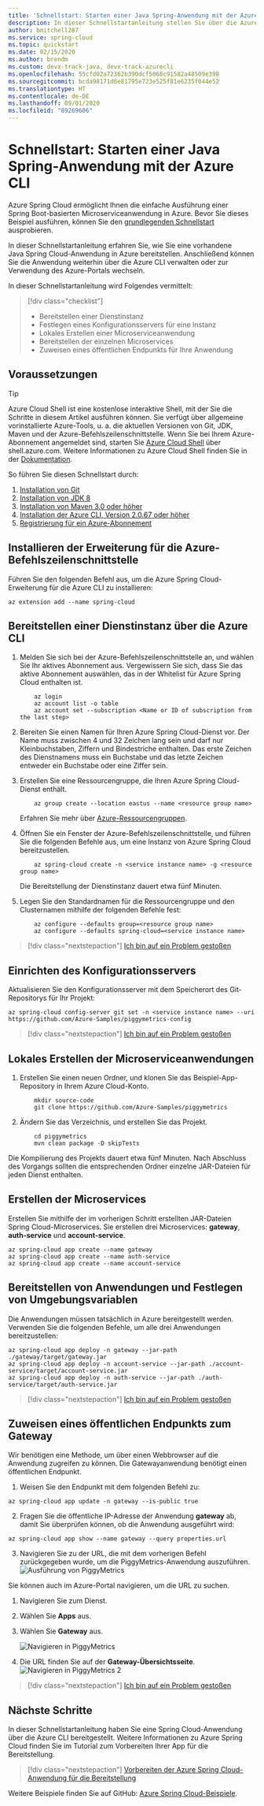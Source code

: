 ```yaml
---
title: 'Schnellstart: Starten einer Java Spring-Anwendung mit der Azure CLI'
description: In dieser Schnellstartanleitung stellen Sie über die Azure CLI eine Beispielanwendung in Azure Spring Cloud bereit.
author: bmitchell287
ms.service: spring-cloud
ms.topic: quickstart
ms.date: 02/15/2020
ms.author: brendm
ms.custom: devx-track-java, devx-track-azurecli
ms.openlocfilehash: 55cfd02a72362b390dcf5068c91582a48509e398
ms.sourcegitcommit: bcda98171d6e81795e723e525f81e6235f044e52
ms.translationtype: HT
ms.contentlocale: de-DE
ms.lasthandoff: 09/01/2020
ms.locfileid: "89269606"
---
```

# <a name="quickstart-launch-a-java-spring-application-using-the-azure-cli"></a>Schnellstart: Starten einer Java Spring-Anwendung mit der Azure CLI

Azure Spring Cloud ermöglicht Ihnen die einfache Ausführung einer Spring Boot-basierten Microserviceanwendung in Azure.  Bevor Sie dieses Beispiel ausführen, können Sie den [grundlegenden Schnellstart](spring-cloud-quickstart.md) ausprobieren.

In dieser Schnellstartanleitung erfahren Sie, wie Sie eine vorhandene Java Spring Cloud-Anwendung in Azure bereitstellen. Anschließend können Sie die Anwendung weiterhin über die Azure CLI verwalten oder zur Verwendung des Azure-Portals wechseln.

In dieser Schnellstartanleitung wird Folgendes vermittelt:

> [!div class="checklist"]
> * Bereitstellen einer Dienstinstanz
> * Festlegen eines Konfigurationsservers für eine Instanz
> * Lokales Erstellen einer Microserviceanwendung
> * Bereitstellen der einzelnen Microservices
> * Zuweisen eines öffentlichen Endpunkts für Ihre Anwendung

## <a name="prerequisites"></a>Voraussetzungen

>[!TIP]
> Azure Cloud Shell ist eine kostenlose interaktive Shell, mit der Sie die Schritte in diesem Artikel ausführen können.  Sie verfügt über allgemeine vorinstallierte Azure-Tools, u. a. die aktuellen Versionen von Git, JDK, Maven und der Azure-Befehlszeilenschnittstelle. Wenn Sie bei Ihrem Azure-Abonnement angemeldet sind, starten Sie [Azure Cloud Shell](https://shell.azure.com) über shell.azure.com.  Weitere Informationen zu Azure Cloud Shell finden Sie in der [Dokumentation](../cloud-shell/overview.md).

So führen Sie diesen Schnellstart durch:

1. [Installation von Git](https://git-scm.com/)
2. [Installation von JDK 8](https://docs.microsoft.com/java/azure/jdk/?view=azure-java-stable)
3. [Installation von Maven 3.0 oder höher](https://maven.apache.org/download.cgi)
4. [Installation der Azure CLI, Version 2.0.67 oder höher](https://docs.microsoft.com/cli/azure/install-azure-cli?view=azure-cli-latest)
5. [Registrierung für ein Azure-Abonnement](https://azure.microsoft.com/free/)

## <a name="install-the-azure-cli-extension"></a>Installieren der Erweiterung für die Azure-Befehlszeilenschnittstelle

Führen Sie den folgenden Befehl aus, um die Azure Spring Cloud-Erweiterung für die Azure CLI zu installieren:

```azurecli
az extension add --name spring-cloud
```

## <a name="provision-a-service-instance-on-the-azure-cli"></a>Bereitstellen einer Dienstinstanz über die Azure CLI

1. Melden Sie sich bei der Azure-Befehlszeilenschnittstelle an, und wählen Sie Ihr aktives Abonnement aus. Vergewissern Sie sich, dass Sie das aktive Abonnement auswählen, das in der Whitelist für Azure Spring Cloud enthalten ist.

    ```azurecli
        az login
        az account list -o table
        az account set --subscription <Name or ID of subscription from the last step>
    ```

2. Bereiten Sie einen Namen für Ihren Azure Spring Cloud-Dienst vor.  Der Name muss zwischen 4 und 32 Zeichen lang sein und darf nur Kleinbuchstaben, Ziffern und Bindestriche enthalten.  Das erste Zeichen des Dienstnamens muss ein Buchstabe und das letzte Zeichen entweder ein Buchstabe oder eine Ziffer sein.

3. Erstellen Sie eine Ressourcengruppe, die Ihren Azure Spring Cloud-Dienst enthält.

    ```azurecli
        az group create --location eastus --name <resource group name>
    ```

    Erfahren Sie mehr über [Azure-Ressourcengruppen](../azure-resource-manager/management/overview.md).

4. Öffnen Sie ein Fenster der Azure-Befehlszeilenschnittstelle, und führen Sie die folgenden Befehle aus, um eine Instanz von Azure Spring Cloud bereitzustellen.

    ```azurecli
        az spring-cloud create -n <service instance name> -g <resource group name>
    ```

    Die Bereitstellung der Dienstinstanz dauert etwa fünf Minuten.

5. Legen Sie den Standardnamen für die Ressourcengruppe und den Clusternamen mithilfe der folgenden Befehle fest:

    ```azurecli
        az configure --defaults group=<resource group name>
        az configure --defaults spring-cloud=<service instance name>
    ```

> [!div class="nextstepaction"]
> [Ich bin auf ein Problem gestoßen](https://www.research.net/r/javae2e?tutorial=asc-cli-quickstart&step=provision)

## <a name="setup-your-configuration-server"></a>Einrichten des Konfigurationsservers

Aktualisieren Sie den Konfigurationsserver mit dem Speicherort des Git-Repositorys für Ihr Projekt:

```azurecli
az spring-cloud config-server git set -n <service instance name> --uri https://github.com/Azure-Samples/piggymetrics-config
```

> [!div class="nextstepaction"]
> [Ich bin auf ein Problem gestoßen](https://www.research.net/r/javae2e?tutorial=asc-cli-quickstart&step=config-server)

## <a name="build-the-microservices-applications-locally"></a>Lokales Erstellen der Microserviceanwendungen

1. Erstellen Sie einen neuen Ordner, und klonen Sie das Beispiel-App-Repository in Ihrem Azure Cloud-Konto.  

    ```console
        mkdir source-code
        git clone https://github.com/Azure-Samples/piggymetrics
    ```

2. Ändern Sie das Verzeichnis, und erstellen Sie das Projekt.

    ```console
        cd piggymetrics
        mvn clean package -D skipTests
    ```

Die Kompilierung des Projekts dauert etwa fünf Minuten.  Nach Abschluss des Vorgangs sollten die entsprechenden Ordner einzelne JAR-Dateien für jeden Dienst enthalten.

## <a name="create-the-microservices"></a>Erstellen der Microservices

Erstellen Sie mithilfe der im vorherigen Schritt erstellten JAR-Dateien Spring Cloud-Microservices. Sie erstellen drei Microservices: **gateway**, **auth-service** und **account-service**.

```azurecli
az spring-cloud app create --name gateway
az spring-cloud app create --name auth-service
az spring-cloud app create --name account-service
```

## <a name="deploy-applications-and-set-environment-variables"></a>Bereitstellen von Anwendungen und Festlegen von Umgebungsvariablen

Die Anwendungen müssen tatsächlich in Azure bereitgestellt werden. Verwenden Sie die folgenden Befehle, um alle drei Anwendungen bereitzustellen:

```azurecli
az spring-cloud app deploy -n gateway --jar-path ./gateway/target/gateway.jar
az spring-cloud app deploy -n account-service --jar-path ./account-service/target/account-service.jar
az spring-cloud app deploy -n auth-service --jar-path ./auth-service/target/auth-service.jar
```

> [!div class="nextstepaction"]
> [Ich bin auf ein Problem gestoßen](https://www.research.net/r/javae2e?tutorial=asc-cli-quickstart&step=deploy)

## <a name="assign-public-endpoint-to-gateway"></a>Zuweisen eines öffentlichen Endpunkts zum Gateway

Wir benötigen eine Methode, um über einen Webbrowser auf die Anwendung zugreifen zu können. Die Gatewayanwendung benötigt einen öffentlichen Endpunkt.

1. Weisen Sie den Endpunkt mit dem folgenden Befehl zu:

```azurecli
az spring-cloud app update -n gateway --is-public true
```

2. Fragen Sie die öffentliche IP-Adresse der Anwendung **gateway** ab, damit Sie überprüfen können, ob die Anwendung ausgeführt wird:

```azurecli
az spring-cloud app show --name gateway --query properties.url
```

3. Navigieren Sie zu der URL, die mit dem vorherigen Befehl zurückgegeben wurde, um die PiggyMetrics-Anwendung auszuführen.
    ![Ausführung von PiggyMetrics](media/spring-cloud-quickstart-launch-app-cli/launch-app.png)

Sie können auch im Azure-Portal navigieren, um die URL zu suchen. 
1. Navigieren Sie zum Dienst.
2. Wählen Sie **Apps** aus.
3. Wählen Sie **Gateway** aus.

    ![Navigieren in PiggyMetrics](media/spring-cloud-quickstart-launch-app-cli/navigate-app1.png)
    
4. Die URL finden Sie auf der **Gateway-Übersichtsseite**. ![Navigieren in PiggyMetrics 2](media/spring-cloud-quickstart-launch-app-cli/navigate-app2-url.png)

> [!div class="nextstepaction"]
> [Ich bin auf ein Problem gestoßen](https://www.research.net/r/javae2e?tutorial=asc-cli-quickstart&step=public-endpoint)

## <a name="next-steps"></a>Nächste Schritte

In dieser Schnellstartanleitung haben Sie eine Spring Cloud-Anwendung über die Azure CLI bereitgestellt.  Weitere Informationen zu Azure Spring Cloud finden Sie im Tutorial zum Vorbereiten Ihrer App für die Bereitstellung.

> [!div class="nextstepaction"]
> [Vorbereiten der Azure Spring Cloud-Anwendung für die Bereitstellung](spring-cloud-tutorial-prepare-app-deployment.md)

Weitere Beispiele finden Sie auf GitHub: [Azure Spring Cloud-Beispiele](https://github.com/Azure-Samples/Azure-Spring-Cloud-Samples/tree/master/service-binding-cosmosdb-sql).
